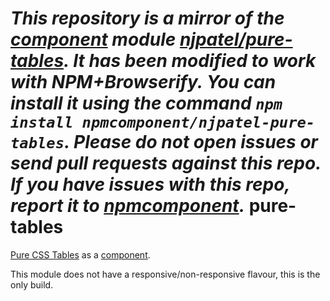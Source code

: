*This repository is a mirror of the [component](http://component.io) module [njpatel/pure-tables](http://github.com/njpatel/pure-tables). It has been modified to work with NPM+Browserify. You can install it using the command `npm install npmcomponent/njpatel-pure-tables`. Please do not open issues or send pull requests against this repo. If you have issues with this repo, report it to [npmcomponent](https://github.com/airportyh/npmcomponent).*
pure-tables
===========

[Pure CSS Tables](http://purecss.io/tables) as a [component](https://github.com/component/component).

This module does not have a responsive/non-responsive flavour, this is the only build.
